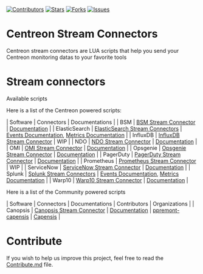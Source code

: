<!-- SHIELDS -->
[![Contributors][contributors-shield]][contributors-url]
[![Stars][stars-shield]][stars-url]
[![Forks][forks-shield]][forks-url]
[![Issues][issues-shield]][issues-url]



# Centreon Stream Connectors #

Centreon stream connectors are LUA scripts that help you send your Centreon monitoring datas to your favorite tools

# Stream connectors

Available scripts

Here is a list of the Centreon powered scripts:

| Software | Connectors | Documentations |
| BSM      | [BSM Stream Connector](https://github.com/centreon/centreon-stream-connector-scripts/tree/master/official/bsm) | [Documentation](https://docs.centreon.com/current/en/integrations/stream-connectors/bsm.html) |
| ElasticSearch | [ElasticSearch Stream Connectors](https://github.com/centreon/centreon-stream-connector-scripts/tree/master/official/elasticsearch) | [Events Documentation](https://docs.centreon.com/current/en/integrations/stream-connectors/elasticsearch-events.html), [Metrics Documentation](https://docs.centreon.com/current/en/integrations/stream-connectors/elasticsearch-metrics.html) |
| InfluxDB | [InfluxDB Stream Connector](https://github.com/centreon/centreon-stream-connector-scripts/tree/master/official/influxdb) | WIP |
| NDO | [NDO Stream Connector](https://github.com/centreon/centreon-stream-connector-scripts/tree/master/official/ndo) | [Documentation](https://docs.centreon.com/current/en/integrations/stream-connectors/ndo.html) |
| OMI | [OMI Stream Connector](https://github.com/centreon/centreon-stream-connector-scripts/tree/master/official/omi) | [Documentation](https://docs.centreon.com/current/en/integrations/stream-connectors/hp-omi.html) |
| Opsgenie | [Opsgenie Stream Connector](https://github.com/centreon/centreon-stream-connector-scripts/tree/master/official/opsgenie) | [Documentation](https://docs.centreon.com/current/en/integrations/stream-connectors/opsgenie.html) |
| PagerDuty | [PagerDuty Stream Connector](https://github.com/centreon/centreon-stream-connector-scripts/tree/master/official/pagerduty) | [Documentation](https://docs.centreon.com/current/en/integrations/stream-connectors/pagerduty.html) |
| Prometheus | [Prometheus Stream Connector](https://github.com/centreon/centreon-stream-connector-scripts/tree/master/official/prometheus) | WIP |
| ServiceNow | [ServiceNow Stream Connector](https://github.com/centreon/centreon-stream-connector-scripts/tree/master/official/servicenow) | [Documentation](https://docs.centreon.com/current/en/integrations/stream-connectors/servicenow.html) |
| Splunk | [Splunk Stream Connectors](https://github.com/centreon/centreon-stream-connector-scripts/tree/master/official/splunk) | [Events Documentation](https://docs.centreon.com/current/en/integrations/stream-connectors/splunk-events.html), [Metrics Documentation](https://docs.centreon.com/current/en/integrations/stream-connectors/splunk-events.html) |
| Warp10 | [Warp10 Stream Connector](https://github.com/centreon/centreon-stream-connector-scripts/tree/master/official/warp10) | [Documentation](https://docs.centreon.com/current/en/integrations/stream-connectors/warp10.html) |

Here is a list of the Community powered scripts

| Software | Connectors | Documentations | Contributors | Organizations |
| Canopsis | [Canopsis Stream Connector](https://github.com/centreon/centreon-stream-connector-scripts/tree/master/community-powered/canopsis) | [Documentation](https://github.com/centreon/centreon-stream-connector-scripts/tree/master/community-powered/canopsis/README.md) | [ppremont-capensis](https://github.com/ppremont-capensis) | [Capensis](https://www.capensis.fr/en/) |

# Contribute

If you wish to help us improve this project, feel free to read the [Contribute.md](https://github.com/centreon/centreon-stream-connector-scripts/blob/master/CONTRIBUTE.md) file.


<!-- URL AND IMAGES FOR SHIELDS -->
[contributors-shield]: https://img.shields.io/github/contributors/centreon/centreon-stream-connector-scripts?color=%2384BD00&label=CONTRIBUTORS&style=for-the-badge
[stars-shield]: https://img.shields.io/github/stars/centreon/centreon-stream-connector-scripts?color=%23433b02a&label=STARS&style=for-the-badge
[forks-shield]: https://img.shields.io/github/forks/centreon/centreon-stream-connector-scripts?color=%23009fdf&label=FORKS&style=for-the-badge
[issues-shield]: https://img.shields.io/github/issues/centreon/centreon-stream-connector-scripts?color=%230072ce&label=ISSUES&style=for-the-badge

[contributors-url]: https://github.com/centreon/centreon-stream-connector-scripts/graphs/contributors
[forks-url]: https://github.com/centreon/centreon-stream-connector-scripts/network/members
[stars-url]: https://github.com/centreon/centreon-stream-connector-scripts/stargazers
[issues-url]: https://github.com/centreon/centreon-stream-connector-scripts/issues